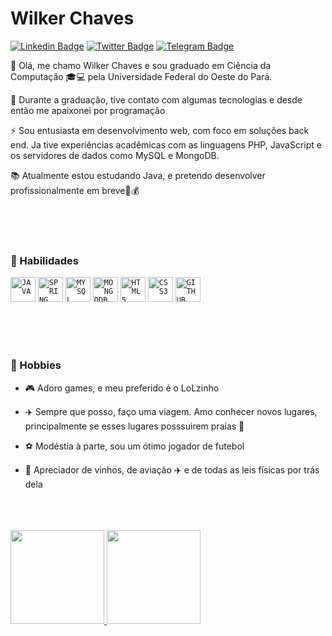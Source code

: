 
# Wilker Chaves


[![Linkedin Badge](https://img.shields.io/badge/LinkedIn-0077B5?style=for-the-badge&logo=linkedin&logoColor=white&link=https://www.linkedin.com/in/wilkerchaves/)](https://www.linkedin.com/in/wilkerchaves/)
[![Twitter Badge](https://img.shields.io/badge/Twitter-1DA1F2?style=for-the-badge&logo=twitter&logoColor=white&link=https://twitter.com/seem_arroba)](https://twitter.com/seem_arroba)
[![Telegram Badge](https://img.shields.io/badge/Telegram-2CA5E0?style=for-the-badge&logo=telegram&logoColor=white&link=https://t.me/WilkerChaves)](https://t.me/WilkerChaves)




:beginner: Olá, me chamo Wilker Chaves e sou graduado em Ciência da Computação :mortar_board::computer: pela Universidade Federal do Oeste do Pará. 

:revolving_hearts: Durante a graduação, tive contato com algumas tecnologias e desde então me apaixonei por programação 

:zap: Sou entusiasta em desenvolvimento web, com foco em soluções back end. Ja tive experiências acadêmicas com as linguagens PHP, JavaScript e os servidores de dados como MySQL e MongoDB.

:books: Atualmente estou estudando Java, e pretendo desenvolver profissionalmente em breve:briefcase::moneybag:

</br>
</br>
</br>


### :pushpin: Habilidades
<code><img width="40px" src="https://cdn.jsdelivr.net/gh/devicons/devicon/icons/java/java-original-wordmark.svg" title = "JAVA"/></code>
<code><img width="40px" src="https://cdn.jsdelivr.net/gh/devicons/devicon/icons/spring/spring-original-wordmark.svg" title = "SPRING"/></code>
<code><img width="40px" src="https://cdn.jsdelivr.net/gh/devicons/devicon/icons/mysql/mysql-original-wordmark.svg" title = "MYSQL"/></code>
<code><img width="40px" src="https://cdn.jsdelivr.net/gh/devicons/devicon/icons/mongodb/mongodb-original-wordmark.svg" title = "MONGODB"/></code>
<code><img width="40px" src="https://cdn.jsdelivr.net/gh/devicons/devicon/icons/html5/html5-original-wordmark.svg" title = "HTML5"/></code>
<code><img width="40px" src="https://cdn.jsdelivr.net/gh/devicons/devicon/icons/css3/css3-original-wordmark.svg" title = "CSS3"/></code>
<code><img width="40px" src="https://cdn.jsdelivr.net/gh/devicons/devicon/icons/github/github-original-wordmark.svg" title = "GITHUB"/></code>


           
          
           
          
          

</br>
</br>
</br>


### :pushpin: Hobbies
- :video_game: Adoro games, e meu preferido é o LoLzinho

- :airplane: Sempre que posso, faço uma viagem. Amo conhecer novos lugares, principalmente se esses lugares posssuirem praias :sunrise:

- :soccer: Modéstia à parte, sou um ótimo jogador de futebol

- :wine_glass: Apreciador de vinhos, de aviação :airplane: e de todas as leis físicas por trás dela

</br>
</br>
</br>

<div>
<a href="https://github.com/chaveswill">
<img height="150em" src="https://github-readme-stats.vercel.app/api/top-langs/?username=wilkerchaves&layout=compact&langs_count=7&theme=dracula"/>
<img height="150em" src="https://github-readme-stats.vercel.app/api?username=wilkerchaves&show_icons=true&theme=dracula&include_all_commits=true&count_private=true"/>
</div>



<!---
chaveswill/chaveswill is a ✨ special ✨ repository because its `README.md` (this file) appears on your GitHub profile.
You can click the Preview link to take a look at your changes.
--->
